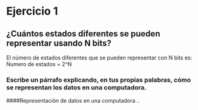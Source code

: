 # Ejercicio 1
## ¿Cuántos estados diferentes se pueden representar usando N bits?
El número de estados diferentes que se pueden representar con N bits es:
  Numero de estados = 2^N 

### Escribe un párrafo explicando, en tus propias palabras, cómo se representan los datos en una computadora.
####Representación de datos en una computadora
..